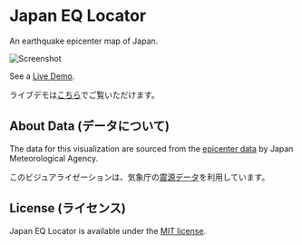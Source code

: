 # Japan EQ Locator

An earthquake epicenter map of Japan.

![Screenshot](https://nagix.github.io/japan-eq-locator/screenshot1.jpg)

See a [Live Demo](https://nagix.github.io/japan-eq-locator).

ライブデモは[こちら](https://nagix.github.io/japan-eq-locator)でご覧いただけます。

## About Data (データについて)

The data for this visualization are sourced from the [epicenter data](https://www.data.jma.go.jp/eqev/data/bulletin/index.html) by Japan Meteorological Agency.

このビジュアライゼーションは、気象庁の[震源データ](https://www.data.jma.go.jp/eqev/data/bulletin/index.html)を利用しています。

## License (ライセンス)

Japan EQ Locator is available under the [MIT license](https://opensource.org/licenses/MIT).

